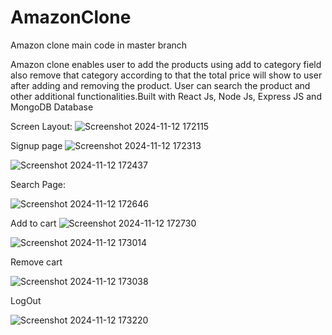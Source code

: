 # AmazonClone

Amazon clone main code in master branch

Amazon clone enables user to add the products using add to category field also remove that category according to that the total price will show to user after adding and removing the product.
User can search the product and other additional functionalities.Built with React Js, Node Js, Express JS and MongoDB Database

Screen Layout:
![Screenshot 2024-11-12 172115](https://github.com/user-attachments/assets/a90797d1-80f9-4463-8c2c-287f9faef8d3)

Signup page
![Screenshot 2024-11-12 172313](https://github.com/user-attachments/assets/84c50108-5d89-4a4b-8592-48f1743e017c)

![Screenshot 2024-11-12 172437](https://github.com/user-attachments/assets/65d05652-7fc8-41a2-a489-3da4ebc3720d)

Search Page:

![Screenshot 2024-11-12 172646](https://github.com/user-attachments/assets/5d072b42-abad-416e-a6f6-3b2656b7ce71)

Add to cart
![Screenshot 2024-11-12 172730](https://github.com/user-attachments/assets/1bf773e5-f57c-4ea3-bb42-a8e27780970a)

![Screenshot 2024-11-12 173014](https://github.com/user-attachments/assets/60450596-b33a-4793-af61-5a2df59d0f65)


Remove cart

![Screenshot 2024-11-12 173038](https://github.com/user-attachments/assets/76e745a6-8b60-48ce-bfbe-92ced38a3d4c)


LogOut 

![Screenshot 2024-11-12 173220](https://github.com/user-attachments/assets/ffaed7f0-108c-48c3-8603-19b551891eee)

